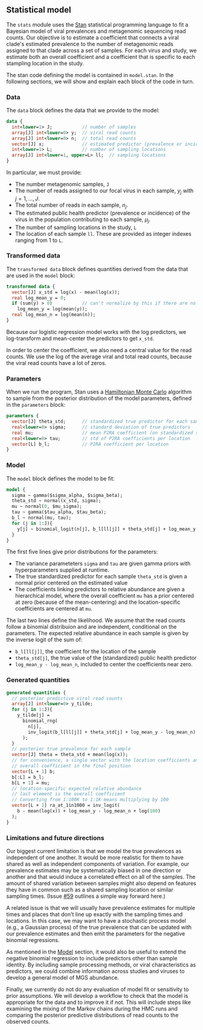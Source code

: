 ## Statistical model

The `stats` module uses the [Stan](https://mc-stan.org/) statistical programming language to fit a Bayesian model of viral prevalences and metagenomic sequencing read counts.
Our objective is to estimate a coefficient that connects a viral clade's estimated prevalence to the number of metagenomic reads assigned to that clade across a set of samples.
For each virus and study, we estimate both an overall coefficient and a coefficient that is specific to each stampling location in the study.

The stan code defining the model is contained in `model.stan`.
In the following sections, we will show and explain each block of the code in turn.

### Data

The `data` block defines the data that we provide to the model:

```stan
data {
  int<lower=1> J;           // number of samples
  array[J] int<lower=0> y;  // viral read counts
  array[J] int<lower=0> n;  // total read counts
  vector[J] x;              // estimated predictor (prevalence or incidence)
  int<lower=1> L;           // number of sampling locations
  array[J] int<lower=1, upper=L> ll;  // sampling locations
}
```

In particular, we must provide:

- The number metagenomic samples, `J`
- The number of reads assigned to our focal virus in each sample, $y_j$ with $j = 1, \ldots, J$. 
- The total number of reads in each sample, $n_j$.
- The estimated public health predictor (prevalence or incidence) of the virus in the population contributing to each sample, $\mu_j$.
- The number of sampling locations in the study, `L`
- The location of each sample `ll`. These are provided as integer indexes ranging from 1 to `L`.

### Transformed data

The `transformed data` block defines quantities derived from the data that are used in the `model` block:

```stan
transformed data {
  vector[J] x_std = log(x) - mean(log(x));
  real log_mean_y = 0;
  if (sum(y) > 0)           // can't normalize by this if there are no viral reads
    log_mean_y = log(mean(y));
  real log_mean_n = log(mean(n));
}
```

Because our logistic regression model works with the log predictors, we log-transform and mean-center the predictors to get `x_std`.

In order to center the coefficient, we also need a central value for the read counts.
We use the log of the average viral and total read counts, because the viral read counts have a lot of zeros.

### Parameters

When we run the program, Stan uses a [Hamiltonian Monte Carlo](https://en.wikipedia.org/wiki/Hamiltonian_Monte_Carlo) algorithm to sample from the posterior distribution of the model parameters, defined in the `parameters` block: 

```stan
parameters {
  vector[J] theta_std;      // standardized true predictor for each sample
  real<lower=0> sigma;      // standard deviation of true predictors
  real mu;                  // mean P2RA coefficient (on standardized scale)
  real<lower=0> tau;        // std of P2RA coefficients per location
  vector[L] b_l;            // P2RA coefficient per location
}
```

### Model

The `model` block defines the model to be fit:

```stan
model {
  sigma ~ gamma($sigma_alpha, $sigma_beta);
  theta_std ~ normal(x_std, sigma);
  mu ~ normal(0, $mu_sigma);
  tau ~ gamma($tau_alpha, $tau_beta);
  b_l ~ normal(mu, tau);
  for (j in 1:J){
    y[j] ~ binomial_logit(n[j], b_l[ll[j]] + theta_std[j] + log_mean_y - log_mean_n);
  }
}
```

The first five lines give prior distributions for the parameters:

* The variance parameteters `sigma` and `tau` are given gamma priors with hyperparameters supplied at runtime.
* The true standardized predictor for each sample `theta_std` is given a normal prior centered on the estimated value
* The coefficients linking predictors to relative abundance are given a hierarchical model, where the overall coefficient `mu` has a prior centered at zero (because of the mean-centering) and the location-specific coefficients are centered at `mu`.

The last two lines define the likelihood.
We assume that the read counts follow a binomial distribuion and are independent, conditional on the parameters.
The expected relative abundance in each sample is given by the inverse logit of the sum of:

* `b_l[ll[j]]`, the coefficient for the location of the sample
* `theta_std[j]`, the true value of the (standardized) public health predictor
* `log_mean_y - log_mean_n`, included to center the coefficients near zero.

### Generated quantities

```stan
generated quantities {
  // posterior predictive viral read counts
  array[J] int<lower=0> y_tilde;
  for (j in 1:J){
    y_tilde[j] =
      binomial_rng(
        n[j],
        inv_logit(b_l[ll[j]] + theta_std[j] + log_mean_y - log_mean_n)
      );
  }
  // posterior true prevalence for each sample
  vector[J] theta = theta_std + mean(log(x));
  // for convenience, a single vector with the location coefficients and
  // overall coefficient in the final position
  vector[L + 1] b;
  b[:L] = b_l;
  b[L + 1] = mu;
  // location-specific expected relative abundance
  // last element is the overall coefficient
  // Converting from 1:100K to 1:1K means multiplying by 100
  vector[L + 1] ra_at_1in1000 = inv_logit(
    b - mean(log(x)) + log_mean_y - log_mean_n + log(100)
  );
}
```

### Limitations and future directions

Our biggest current limitation is that we model the true prevalences as independent of one another.
It would be more realistic for them to have shared as well as independent components of variation.
For example, our prevalence estimates may be systematically biased in one direction or another and that would induce a correlated effect on all of the samples.
The amount of shared variation between samples might also depend on features they have in common such as a shared sampling location or similar sampling times.
(Issue [#59](https://github.com/naobservatory/p2ra/issues/59) outlines a simple way forward here.)

A related issue is that we will usually have prevalence estimates for multiple times and places that don't line up exactly with the sampling times and locations.
In this case, we may want to have a stochastic process model (e.g., a Gaussian process) of the true prevalence that can be updated with our prevalence estimates and then emit the parameters for the negative binomial regressions.

As mentioned in the [Model](#model) section, it would also be useful to extend the negative binomial regression to include predictors other than sample identity.
By including sample processing methods, or viral characteristics as predictors, we could combine information across studies and viruses to develop a general model of MGS abundance. 

Finally, we currently do not do any evaluation of model fit or sensitivity to prior assumptions.
We will develop a workflow to check that the model is appropriate for the data and to improve it if not.
This will include steps like examining the mixing of the Markov chains during the HMC runs and comparing the posterior predictive distributions of read counts to the observed counts.
